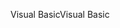 <span data-ttu-id="afb2a-101">Visual Basic</span><span class="sxs-lookup"><span data-stu-id="afb2a-101">Visual Basic</span></span>